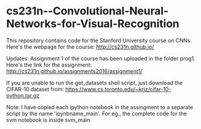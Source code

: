 # cs231n--Convolutional-Neural-Networks-for-Visual-Recognition

This repository contains code for the Stanford University course on CNNs.
Here's the webpage for the course: http://cs231n.github.io/

Updates:
Assignment 1 of the course has been uploaded in the folder prog1.
Here's the link for the assignment: http://cs231n.github.io/assignments2016/assignment1/

If you are unable to run the get_datasets shell script, just download the CIFAR-10 dataset from: https://www.cs.toronto.edu/~kriz/cifar-10-python.tar.gz

Note:
I have copied each ipython notebook in the assingment to a separate script by the name 'ipynbname_main'. For eg., the complete code for the svm notebook is inside svm_main

